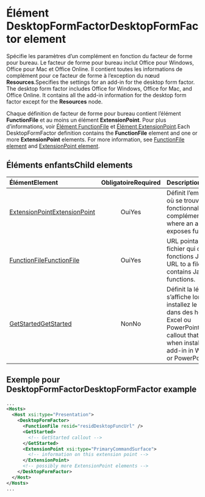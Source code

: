 # <a name="desktopformfactor-element"></a><span data-ttu-id="2aca4-101">Élément DesktopFormFactor</span><span class="sxs-lookup"><span data-stu-id="2aca4-101">DesktopFormFactor element</span></span>

<span data-ttu-id="2aca4-p101">Spécifie les paramètres d’un complément en fonction du facteur de forme pour bureau. Le facteur de forme pour bureau inclut Office pour Windows, Office pour Mac et Office Online. Il contient toutes les informations de complément pour ce facteur de forme à l’exception du nœud **Resources**.</span><span class="sxs-lookup"><span data-stu-id="2aca4-p101">Specifies the settings for an add-in for the desktop form factor. The desktop form factor includes Office for Windows, Office for Mac, and Office Online. It contains all the add-in information for the desktop form factor except for the  **Resources** node.</span></span>

<span data-ttu-id="2aca4-p102">Chaque définition de facteur de forme pour bureau contient l’élément **FunctionFile** et au moins un élément **ExtensionPoint**. Pour plus d’informations, voir [Élément FunctionFile](functionfile.md) et [Élément ExtensionPoint](extensionpoint.md).</span><span class="sxs-lookup"><span data-stu-id="2aca4-p102">Each DesktopFormFactor definition contains the  **FunctionFile** element and one or more **ExtensionPoint** elements. For more information, see [FunctionFile element](functionfile.md) and [ExtensionPoint element](extensionpoint.md).</span></span> 

## <a name="child-elements"></a><span data-ttu-id="2aca4-107">Éléments enfants</span><span class="sxs-lookup"><span data-stu-id="2aca4-107">Child elements</span></span>

| <span data-ttu-id="2aca4-108">Élément</span><span class="sxs-lookup"><span data-stu-id="2aca4-108">Element</span></span>                               | <span data-ttu-id="2aca4-109">Obligatoire</span><span class="sxs-lookup"><span data-stu-id="2aca4-109">Required</span></span> | <span data-ttu-id="2aca4-110">Description</span><span class="sxs-lookup"><span data-stu-id="2aca4-110">Description</span></span>  |
|:--------------------------------------|:--------:|:-------------|
| [<span data-ttu-id="2aca4-111">ExtensionPoint</span><span class="sxs-lookup"><span data-stu-id="2aca4-111">ExtensionPoint</span></span>](extensionpoint.md) | <span data-ttu-id="2aca4-112">Oui</span><span class="sxs-lookup"><span data-stu-id="2aca4-112">Yes</span></span>      | <span data-ttu-id="2aca4-113">Définit l’emplacement où se trouvent les fonctionnalités d’un complément</span><span class="sxs-lookup"><span data-stu-id="2aca4-113">Defines where an add-in exposes functionality.</span></span> |
| [<span data-ttu-id="2aca4-114">FunctionFile</span><span class="sxs-lookup"><span data-stu-id="2aca4-114">FunctionFile</span></span>](functionfile.md)     | <span data-ttu-id="2aca4-115">Oui</span><span class="sxs-lookup"><span data-stu-id="2aca4-115">Yes</span></span>      | <span data-ttu-id="2aca4-116">URL pointant vers un fichier qui contient les fonctions JavaScript.</span><span class="sxs-lookup"><span data-stu-id="2aca4-116">A URL to a file that contains JavaScript functions.</span></span>|
| [<span data-ttu-id="2aca4-117">GetStarted</span><span class="sxs-lookup"><span data-stu-id="2aca4-117">GetStarted</span></span>](getstarted.md)         | <span data-ttu-id="2aca4-118">Non</span><span class="sxs-lookup"><span data-stu-id="2aca4-118">No</span></span>       | <span data-ttu-id="2aca4-119">Définit la légende qui s’affiche lorsque vous installez le complément dans des hôtes Word, Excel ou PowerPoint.</span><span class="sxs-lookup"><span data-stu-id="2aca4-119">Defines the callout that appears when installing the add-in in Word, Excel, or PowerPoint hosts.</span></span> |

## <a name="desktopformfactor-example"></a><span data-ttu-id="2aca4-120">Exemple pour DesktopFormFactor</span><span class="sxs-lookup"><span data-stu-id="2aca4-120">DesktopFormFactor example</span></span>

```xml
...
<Hosts>
  <Host xsi:type="Presentation">
    <DesktopFormFactor>
      <FunctionFile resid="residDesktopFuncUrl" />
      <GetStarted>
        <!-- GetStarted callout -->
      </GetStarted>
      <ExtensionPoint xsi:type="PrimaryCommandSurface">
        <!-- information on this extension point -->
      </ExtensionPoint> 
      <!-- possibly more ExtensionPoint elements -->
    </DesktopFormFactor>
  </Host>
</Hosts>
...
```
